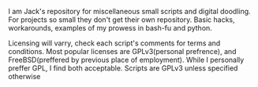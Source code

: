 I am Jack's repository for miscellaneous small scripts and digital doodling.
For projects so small they don't get their own repository. Basic hacks,
workarounds, examples of my prowess in bash-fu and python.

Licensing will varry, check each script's comments for terms and conditions.
Most popular licenses are GPLv3(personal prefrence), and FreeBSD(preffered by
previous place of employment). While I personally preffer GPL, I find both
acceptable. Scripts are GPLv3 unless specified otherwise
